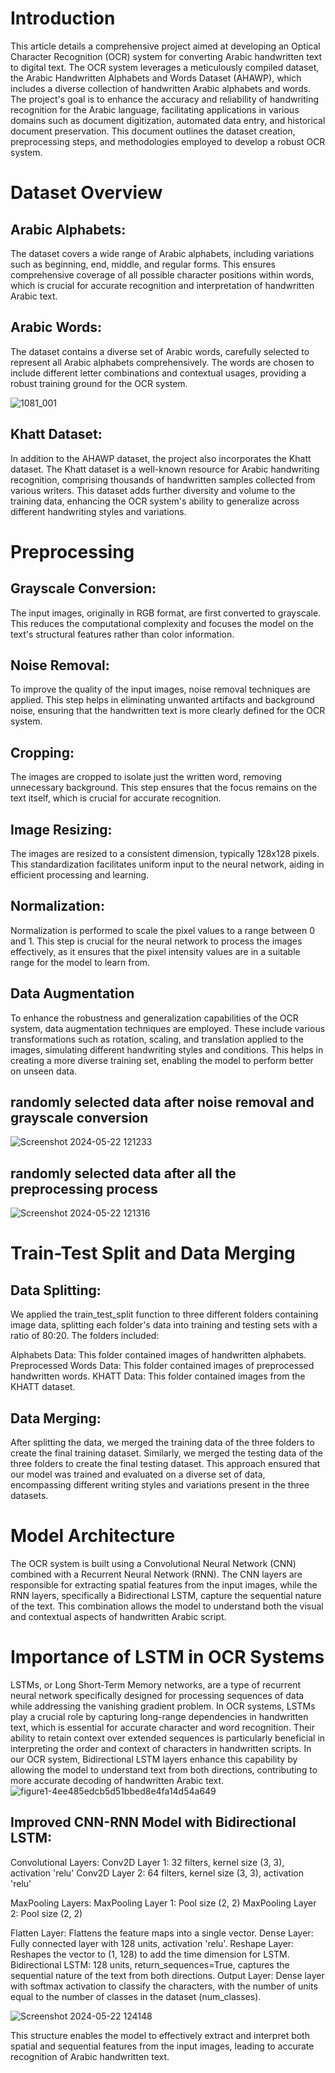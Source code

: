 # Introduction
This article details a comprehensive project aimed at developing an Optical Character Recognition (OCR) system for converting Arabic handwritten text to digital text. The OCR system leverages a meticulously compiled dataset, the Arabic Handwritten Alphabets and Words Dataset (AHAWP), which includes a diverse collection of handwritten Arabic alphabets and words. The project's goal is to enhance the accuracy and reliability of handwriting recognition for the Arabic language, facilitating applications in various domains such as document digitization, automated data entry, and historical document preservation. This document outlines the dataset creation, preprocessing steps, and methodologies employed to develop a robust OCR system.


# Dataset Overview
## Arabic Alphabets:
The dataset covers a wide range of Arabic alphabets, including variations such as beginning, end, middle, and regular forms. This ensures comprehensive coverage of all possible character positions within words, which is crucial for accurate recognition and interpretation of handwritten Arabic text.

## Arabic Words:
The dataset contains a diverse set of Arabic words, carefully selected to represent all Arabic alphabets comprehensively. The words are chosen to include different letter combinations and contextual usages, providing a robust training ground for the OCR system.

![1081_001](https://github.com/Rawan-AbdElmoneim/Rawan-AbdElmoneim/assets/142115846/289961b7-25a6-4a86-8c5e-812885398cdf)



## Khatt Dataset:
In addition to the AHAWP dataset, the project also incorporates the Khatt dataset. The Khatt dataset is a well-known resource for Arabic handwriting recognition, comprising thousands of handwritten samples collected from various writers. This dataset adds further diversity and volume to the training data, enhancing the OCR system's ability to generalize across different handwriting styles and variations.

# Preprocessing
## Grayscale Conversion:
The input images, originally in RGB format, are first converted to grayscale. This reduces the computational complexity and focuses the model on the text's structural features rather than color information.

## Noise Removal:
To improve the quality of the input images, noise removal techniques are applied. This step helps in eliminating unwanted artifacts and background noise, ensuring that the handwritten text is more clearly defined for the OCR system.

## Cropping:
The images are cropped to isolate just the written word, removing unnecessary background. This step ensures that the focus remains on the text itself, which is crucial for accurate recognition.

## Image Resizing:
The images are resized to a consistent dimension, typically 128x128 pixels. This standardization facilitates uniform input to the neural network, aiding in efficient processing and learning.

## Normalization:
Normalization is performed to scale the pixel values to a range between 0 and 1. This step is crucial for the neural network to process the images effectively, as it ensures that the pixel intensity values are in a suitable range for the model to learn from.

## Data Augmentation
To enhance the robustness and generalization capabilities of the OCR system, data augmentation techniques are employed. These include various transformations such as rotation, scaling, and translation applied to the images, simulating different handwriting styles and conditions. This helps in creating a more diverse training set, enabling the model to perform better on unseen data.

## randomly selected data after noise removal and grayscale conversion
![Screenshot 2024-05-22 121233](https://github.com/Rawan-AbdElmoneim/Rawan-AbdElmoneim/assets/142115846/155ae39a-b59b-4950-95b7-290ca58d6d4e)

## randomly selected data after all the preprocessing process
![Screenshot 2024-05-22 121316](https://github.com/Rawan-AbdElmoneim/Rawan-AbdElmoneim/assets/142115846/bd9c44c3-4d7a-4b82-836e-a6517c881477)


# Train-Test Split and Data Merging
## Data Splitting:
We applied the train_test_split function to three different folders containing image data, splitting each folder's data into training and testing sets with a ratio of 80:20. The folders included:

Alphabets Data: This folder contained images of handwritten alphabets.
Preprocessed Words Data: This folder contained images of preprocessed handwritten words.
KHATT Data: This folder contained images from the KHATT dataset.
## Data Merging:
After splitting the data, we merged the training data of the three folders to create the final training dataset. Similarly, we merged the testing data of the three folders to create the final testing dataset. This approach ensured that our model was trained and evaluated on a diverse set of data, encompassing different writing styles and variations present in the three datasets.

# Model Architecture
The OCR system is built using a Convolutional Neural Network (CNN) combined with a Recurrent Neural Network (RNN). The CNN layers are responsible for extracting spatial features from the input images, while the RNN layers, specifically a Bidirectional LSTM, capture the sequential nature of the text. This combination allows the model to understand both the visual and contextual aspects of handwritten Arabic script.

# Importance of LSTM in OCR Systems
LSTMs, or Long Short-Term Memory networks, are a type of recurrent neural network specifically designed for processing sequences of data while addressing the vanishing gradient problem. In OCR systems, LSTMs play a crucial role by capturing long-range dependencies in handwritten text, which is essential for accurate character and word recognition. Their ability to retain context over extended sequences is particularly beneficial in interpreting the order and context of characters in handwritten scripts. In our OCR system, Bidirectional LSTM layers enhance this capability by allowing the model to understand text from both directions, contributing to more accurate decoding of handwritten Arabic text.
![figure1-4ee485edcb5d51bbed8e4fa14d54a649](https://github.com/Rawan-AbdElmoneim/Rawan-AbdElmoneim/assets/142115846/9165ba05-fc4a-42bf-b961-b9d38590be0b)


## Improved CNN-RNN Model with Bidirectional LSTM:
Convolutional Layers:
Conv2D Layer 1: 32 filters, kernel size (3, 3), activation 'relu'
Conv2D Layer 2: 64 filters, kernel size (3, 3), activation 'relu'

MaxPooling Layers:
MaxPooling Layer 1: Pool size (2, 2)
MaxPooling Layer 2: Pool size (2, 2)

Flatten Layer: Flattens the feature maps into a single vector.
Dense Layer: Fully connected layer with 128 units, activation 'relu'.
Reshape Layer: Reshapes the vector to (1, 128) to add the time dimension for LSTM.
Bidirectional LSTM: 128 units, return_sequences=True, captures the sequential nature of the text from both directions.
Output Layer: Dense layer with softmax activation to classify the characters, with the number of units equal to the number of classes in the dataset (num_classes).

![Screenshot 2024-05-22 124148](https://github.com/Rawan-AbdElmoneim/Rawan-AbdElmoneim/assets/142115846/4da356c2-7c3c-4940-8194-083e849eaeef)

This structure enables the model to effectively extract and interpret both spatial and sequential features from the input images, leading to accurate recognition of Arabic handwritten text.


